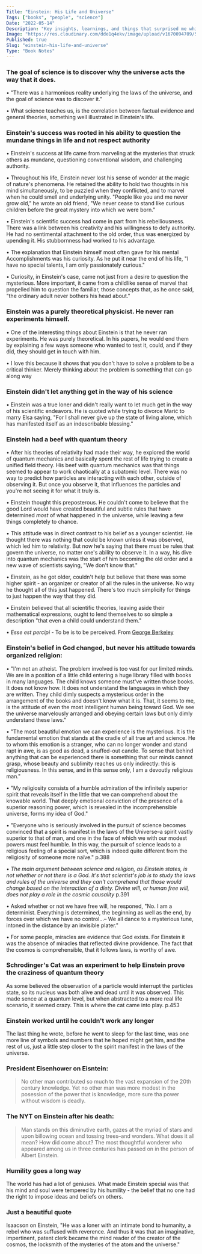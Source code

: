 ```yaml
---
Title: "Einstein: His Life and Universe"
Tags: ["books", "people", "science"]
Date: "2022-05-14"
Description: "Key insights, learnings, and things that surprised me while reading Einstein's biography."
Image: "https://res.cloudinary.com/dde1q4ekv/image/upload/v1670094709/51pCqz9vMqL._AC_SY780__qoovrw.jpg"
Published: true
Slug: "einstein-his-life-and-universe"
Type: "Book Notes"
---
```

### The goal of science is to discover why the universe acts the way that it does.
• "There was a harmonious reality underlying the laws of the universe, and the goal of science was to discover it."

• What science teaches us, is the correlation between factual evidence and general theories, something well illustrated in Einstein's life.

### Einstein's success was rooted in his ability to question the mundane things in life and not respect authority
• Einstein's success at life came from marveling at the mysteries that struck others as mundane, questioning conventional wisdom, and challenging authority.

• Throughout his life, Einstein never lost his sense of wonder at the magic of nature's phenomena. He retained the ability to hold two thoughts in his mind simultaneously, to be puzzled when they conflicted, and to marvel when he could smell and underlying unity. "People like you and me never grow old," he wrote an old friend, "We never cease to stand like curious children before the great mystery into which we were born."

• Einstein's scientific success had come in part from his rebelliousness. There was a link between his creativity and his willingness to defy authority. He had no sentimental attachment to the old order, thus was energized by upending it. His stubbornness had worked to his advantage.

• The explanation that Einstein himself most often gave for his mental Accomplishments was his curiosity. As he put it near the end of his life, "I have no special talents, I am only passionately curious."

• Curiosity, in Einstein's case, came not just from a desire to question the mysterious. More important, it came from a childlike sense of marvel that propelled him to question the familiar, those concepts that, as he once said, "the ordinary adult never bothers his head about."

### Einstein was a purely theoretical physicist. He never ran experiments himself.
• One of the interesting things about Einstein is that he never ran experiments. He was purely theoretical. In his papers, he would end them by explaining a few ways someone who wanted to test it, could, and if they did, they should get in touch with him.

• I love this because it shows that you don't have to solve a problem to be a critical thinker. Merely thinking about the problem is something that can go along way

### Einstein didn't let anything get in the way of his science
• Einstein was a true loner and didn't really want to let much get in the way of his scientific endeavors. He is quoted while trying to divorce Marić to marry Elsa saying, "For I shall never give up the state of living alone, which has manifested itself as an indescribable blessing."

### Einstein had a beef with quantum theory
• After his theories of relativity had made their way, he explored the world of quantum mechanics and basically spent the rest of life trying to create a unified field theory. His beef with quantum mechanics was that things seemed to appear to work chaotically at a subatomic level. There was no way to predict how particles are interacting with each other, outside of observing it. But once you observe it, that influences the particles and you're not seeing it for what it truly is.

• Einstein thought this preposterous. He couldn't come to believe that the good Lord would have created beautiful and subtle rules that have determined *most* of what happened in the universe, while leaving a few things completely to chance.

• This attitude was in direct contrast to his belief as a younger scientist. He thought there was nothing that could be known unless it was observed, which led him to relativity. But now he's saying that there must be rules that govern the universe, no matter one's ability to observe it. In a way, his dive into quantum mechanics was the start of him becoming the old order and a new wave of scientists saying, "We don't know that."

• Einstein, as he got older, couldn't help but believe that there was some higher spirit - an organizer or creator of all the rules in the universe. No way he thought all of this just happened. There's too much simplicity for things to just happen the way that they did.

• Einstein believed that all scientific theories, leaving aside their mathematical expressions, ought to lend themselves to so simple a description "that even a child could understand them."

• *Esse est percipi* - To be is to be perceived. From [George Berkeley](https://en.wikipedia.org/wiki/George_Berkeley#:~:text=Berkeley's%20immaterialism%20argues%20that%20%22esse,God's%20nothing%20can%20be%20real.)

### Einstein's belief in God changed, but never his attitude towards organized religion:
• "I'm not an atheist. The problem involved is too vast for our limited minds. We are in a position of a little child entering a huge library filled with books in many languages. The child knows someone must've written those books. It does not know how. It does not understand the languages in which they are written. They child dimly suspects a mysterious order in the arrangement of the books and doesn't know what it is. That, it seems to me, is the attitude of even the most intelligent human being toward God. We see the universe marvelously arranged and obeying certain laws but only dimly understand these laws."

• "The most beautiful emotion we can experience is the mysterious. It is the fundamental emotion that stands at the cradle of all true art and science. He to whom this emotion is a stranger, who can no longer wonder and stand rapt in awe, is as good as dead, a snuffed-out candle. To sense that behind anything that can be experienced there is something that our minds cannot grasp, whose beauty and sublimity reaches us only indirectly: this is religiousness. In this sense, and in this sense only, I am a devoutly religious man."

• "My religiosity consists of a humble admiration of the infinitely superior spirit that reveals itself in the little that we can comprehend about the knowable world. That deeply emotional conviction of the presence of a superior reasoning power, which is revealed in the incomprehensible universe, forms my idea of God."

• "Everyone who is seriously involved in the pursuit of science becomes convinced that a spirit is manifest in the laws of the Universe–a spirit vastly superior to that of man, and one in the face of which we with our modest powers must feel humble. In this way, the pursuit of science leads to a religious feeling of a special sort, which is indeed quite different from the religiosity of someone more naïve." p.388

• *The main argument between science and religion, as Einstein states, is not whether or not there is a God. It's that scientist's job is to study the laws and rules of the universe and they can't comprehend that those would change based on the interaction of a diety. Divine will, or human free will, does not play a role in the cosmic causality* p.391

• Asked whether or not we have free will, he responed, "No. I am a determinist. Everything is determined, the beginning as well as the end, by forces over which we have no control...– We all dance to a mysterious tune, intoned in the distance by an invisible plater."

• For some people, miracles are evidence that God exists. For Einstein it was the absence of miracles that reflected divine providence. The fact that the cosmos is comprehensible, that it follows laws, is worthy of awe.

### Schrodinger's Cat was an experiment to help Einstein prove the craziness of quantum theory

As some believed the observation of a particle would interrupt the particles state, so its nucleus was both alive and dead until it was observed. This made sence at a quantum level, but when abstracted to a more real life scenario, it seemed crazy. This is where the cat came into play. p.453

### Einstein worked until he couldn't work any longer
The last thing he wrote, before he went to sleep for the last time, was one more line of symbols and numbers that he hoped might get him, and the rest of us, just a little step closer to the spirit manifest in the laws of the universe.

### President Eisenhower on Eisntein:
<blockquote>
No other man contributed so much to the vast expansion of the 20th century knowledge. Yet no other man was more modest in the posession of the power that is knowledge, more sure tha power without wisdom is deadly.
</blockquote>

### The NYT on Einstein after his death:

<blockquote>
Man stands on this diminutive earth, gazes at the myriad of stars and upon billowing ocean and tossing trees–and wonders. What does it all mean? How did come about? The most thoughtful wonderer who appeared among us in three centuries has passed on in the person of Albert Einstein.
</blockquote>

### Humility goes a long way
The world has had a lot of geniuses. What made Einstein special was that his mind and soul were tempered by his humility - the belief that no one had the right to impose ideas and beliefs on others.

### Just a beautiful quote
Isaacson on Einstein, "He was a loner with an intimate bond to humanity, a rebel who was suffused with reverence. And thus it was that an imaginative, impertinent, patent clerk became the mind reader of the creator of the cosmos, the locksmith of the mysteries of the atom and the universe."
